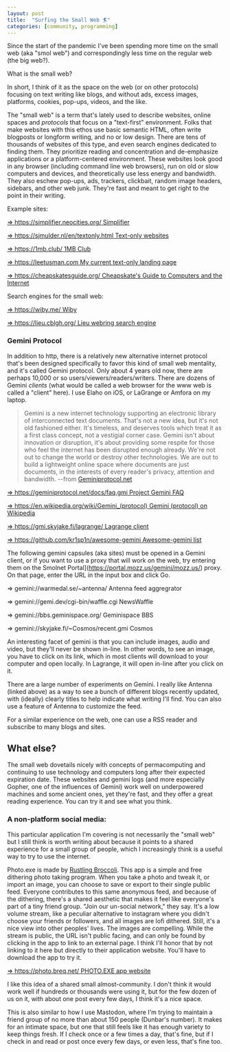 ```yaml
---
layout: post
title:  "Surfing the Small Web 🏄"
categories: [community, programming]
---
```


Since the start of the pandemic I've been spending more time on the small web (aka "smol web") and correspondingly less time on the regular web (the big web?). 

What is the small web?

In short, I think of it as the space on the web (or on other protocols) focusing on text writing like blogs, and without ads, excess images, platforms, cookies, pop-ups, videos, and the like.

The "small web" is a term that's lately used to describe websites, online spaces and *protocols* that focus on a "text-first" environment. Folks that make websites with this ethos use basic semantic HTML, often write blogposts or longform writing, and no or low design. There are tens of thousands of websites of this type, and even search engines dedicated to finding them. They prioritize reading and concentration and de-emphasize applications or a platform-centered environment. These websites look good in any browser (including command line web browsers), run on old or slow computers and devices, and theoretically use less energy and bandwidth. They also eschew pop-ups, ads, trackers, clickbait, random image headers, sidebars, and other web junk. They're fast and meant to get right to the point in their writing.

Example sites:

[=> https://simplifier.neocities.org/ Simplifier](https://simplifier.neocities.org)

[=> https://sjmulder.nl/en/textonly.html Text-only websites](https://sjmulder.nl/en/textonly.html)

[=> https://1mb.club/ 1MB Club](https://1mb.club/)

[=> https://leetusman.com My current text-only landing page](https://leetusman.com)

[=> https://cheapskatesguide.org/ Cheapskate's Guide to Computers and the Internet](https://cheapskatesguide.org)

Search engines for the small web:

[=> https://wiby.me/ Wiby](https://wiby.me) 

[=> https://lieu.cblgh.org/ Lieu webring search engine](https://lieu.cblgh.org)

### Gemini Protocol

In addition to http, there is a relatively new alternative internet protocol that's been designed specifically to favor this kind of small web mentality, and it's called Gemini protocol. Only about 4 years old now, there are perhaps 10,000 or so users/viewers/readers/writers. There are dozens of Gemini *clients* (what would be called a web browser for the www web is called a "client" here). I use Elaho on iOS, or LaGrange or Amfora on my laptop.

> Gemini is a new internet technology supporting an electronic library of interconnected text documents. That's not a new idea, but it's not old fashioned either. It's timeless, and deserves tools which treat it as a first class concept, not a vestigial corner case. Gemini isn't about innovation or disruption, it's about providing some respite for those who feel the internet has been disrupted enough already. We're not out to change the world or destroy other technologies. We are out to build a lightweight online space where documents are just documents, in the interests of every reader's privacy, attention and bandwidth. --from [Geminiprotocol.net](https://geminiprotocol.net/)

[=> https://geminiprotocol.net/docs/faq.gmi Project Gemini FAQ](https://geminiprotocol.net/docs/faq.gmi)

[=> https://en.wikipedia.org/wiki/Gemini_(protocol) Gemini (protocol) on Wikipedia](https://en.wikipedia.org/wiki/Gemini_(protocol)) 

[=> https://gmi.skyjake.fi/lagrange/ Lagrange client](https://gmi.skyjake.fi/lagrange/)

[=> https://github.com/kr1sp1n/awesome-gemini Awesome-gemini list](https://github.com/kr1sp1n/awesome-gemini)

The following gemini capsules (aka sites) must be opened in a Gemini client, or if you want to use a proxy that will work on the web, try entering them on the Smolnet Portal](https://portal.mozz.us/gemini/mozz.us/) proxy. On that page, enter the URL in the input box and click Go.

=> gemini://warmedal.se/~antenna/ Antenna feed aggregrator

=> gemini://gemi.dev/cgi-bin/waffle.cgi NewsWaffle

=> gemini://bbs.geminispace.org/ Geminispace BBS

=> gemini://skyjake.fi/~Cosmos/recent.gmi Cosmos

An interesting facet of gemini is that you can include images, audio and video, but they'll never be shown in-line. In other words, to see an image, you have to click on its link, which in most clients will download to your computer and open locally. In Lagrange, it will open in-line after you click on it.

There are a large number of experiments on Gemini. I really like Antenna (linked above) as a way to see a bunch of different blogs recently updated, with (ideally) clearly titles to help indicate what writing I'll find. You can also use a feature of Antenna to customize the feed. 

For a similar experience on the web, one can use a RSS reader and subscribe to many blogs and sites.

## What else?

The small web dovetails nicely with concepts of permacomputing and continuing to use technology and computers long after their expected expiration date. These websites and gemini logs (and more especially Gopher, one of the influences of Gemini) work well on underpowered machines and some ancient ones, yet they're fast, and they offer a great reading experience. You can try it and see what you think. 

### A non-platform social media:

This particular application I'm covering is not necessarily the "small web" but I still think is worth writing about because it points to a shared experience for a small group of people, which I increasingly think is a useful way to try to use the internet.

Photo.exe is made by [Rustling Broccoli](https://photo.breq.net/). This app is a simple and free dithering photo taking program. When you take a photo and tweak it, or import an image, you can choose to save or export to their single public feed. Everyone contributes to this same anonymous feed, and because of the dithering, there's a shared aesthetic that makes it feel like everyone's part of a tiny friend group. "Join our un-social network," they say. It's a low volume stream, like a peculiar alternative to instagram where you didn't choose your friends or followers, and all images are lofi dithered. Still, it's a nice view into other peoples' lives. The images are compelling. While the stream is public, the URL isn't public facing, and can only be found by clicking in the app to link to an external page. I think I'll honor that by not linking to it here but directly to their application website. You'll have to download the app to try it.

[=> https://photo.breq.net/ PHOTO.EXE app website](https://photo.breq.net/)

I like this idea of a shared small almost-community. I don't think it would work well if hundreds or thousands were using it, but for the few dozen of us on it, with about one post every few days, I think it's a nice space.

This is also similar to how I use Mastodon, where I'm trying to maintain a friend group of no more than about 150 people (Dunbar's number). It makes for an intimate space, but one that still feels like it has enough variety to keep things fresh. If I check once or a few times a day, that's fine, but if I check in and read or post once every few days, or even less, that's fine too.
